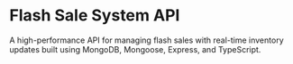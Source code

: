 # Flash Sale System API

A high-performance API for managing flash sales with real-time inventory updates built using MongoDB, Mongoose, Express, and TypeScript.
